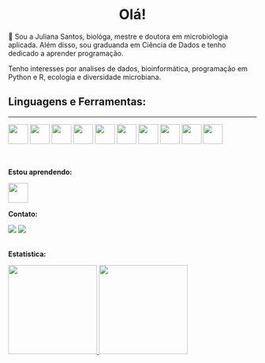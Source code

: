 <h1 align="center"> Olá! </h1>

:information_desk_person: Sou a Juliana Santos,  biológa, mestre e doutora em microbiologia aplicada. Além disso, sou graduanda em Ciência de Dados e tenho dedicado a aprender programação.  

Tenho interesses por analises de dados, bioinformática, programação em Python e R, ecologia e diversidade microbiana. 

## Linguagens e Ferramentas:
___

<img src="https://cdn.jsdelivr.net/gh/devicons/devicon/icons/rstudio/rstudio-original.svg" width="40" height="40" /> <img src="https://cdn.jsdelivr.net/gh/devicons/devicon/icons/python/python-original-wordmark.svg" width="40" height="40" /> <img src="https://cdn.jsdelivr.net/gh/devicons/devicon/icons/linux/linux-original.svg" width="40" height="40" /> <img src="https://cdn.jsdelivr.net/gh/devicons/devicon/icons/github/github-original-wordmark.svg" width="40" height="40"/> 
<img src="https://cdn.jsdelivr.net/gh/devicons/devicon/icons/vscode/vscode-original-wordmark.svg"  width="40" height="40"/> <img src="https://cdn.jsdelivr.net/gh/devicons/devicon/icons/html5/html5-original.svg" width="40" height="40"/> <img src="https://cdn.jsdelivr.net/gh/devicons/devicon/icons/anaconda/anaconda-original-wordmark.svg" width="40" height="40"/>
<img src="https://cdn.jsdelivr.net/gh/devicons/devicon/icons/pandas/pandas-original-wordmark.svg" width="40" height="40"/> <img src="https://cdn.jsdelivr.net/gh/devicons/devicon/icons/numpy/numpy-original-wordmark.svg" width="40" height="40"/> 
<img src="https://cdn.jsdelivr.net/gh/devicons/devicon/icons/jupyter/jupyter-original-wordmark.svg"  width="40" height="40" />      

<br>


**Estou aprendendo:**

<img src="https://cdn.jsdelivr.net/gh/devicons/devicon/icons/mysql/mysql-original-wordmark.svg" width="40" height="40" />

   
   

**Contato:**

         
<div>
<a href="https://www.linkedin.com/in/juliana-a-santos" target="_blank"><img src="https://img.shields.io/badge/-LinkedIn-%230077B5?style=for-the-badge&logo=linkedin&logoColor=white" target="_blank"></a>   
<a href = "mailto:juliana.microbiol@gmail.com"><img src="https://img.shields.io/badge/Gmail-D14836?style=for-the-badge&logo=gmail&logoColor=white" target="_blank"></a>
</div>

<br>

**Estatística:**

<div>
<a href="https://github.com/Julibio7">
<img height="180em" src="https://github-readme-stats.vercel.app/api/top-langs/?username=Julibio7&layout=compact&langs_count=7&theme=dracula"/>
<img height="180em" src="https://github-readme-stats.vercel.app/api?username=Julibio7&show_icons=true&theme=dracula&include_all_commits=true&count_private=true"/>
</div>
